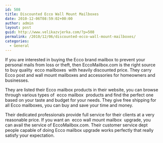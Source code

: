 ```yaml
---
id: 508
title: Discounted Ecco Wall Mount Mailboxes
date: 2010-12-06T08:59:02+00:00
author: admin
layout: post
guid: http://www.velikazvjerka.com/?p=508
permalink: /2010/12/06/discounted-ecco-wall-mount-mailboxes/
categories:
  - General
---
```

If you are interested in buying the Ecco brand mailbox to prevent your personal mails from loss or theft, then EccoMailbox.com is the right source to buy quality &nbsp;ecco mailboxes&nbsp; with heavily discounted price. They carry Ecco post and wall mount mailboxes and accessories for homeowners and businesses.

They are listed their Ecco mailbox products in their website, you can browse through various types of &nbsp;ecco mailbox&nbsp; products and find the perfect one based on your taste and budget for your needs. They give free shipping for all Ecco mailboxes, you can buy and save your time and money.

Their dedicated professionals provide full service for their clients at a very reasonable price. If you want an &nbsp;ecco wall mount mailbox&nbsp; upgrade, you can avail the service of EccoMailbox.com. Their customer service dept people capable of doing Ecco mailbox upgrade works perfectly that really satisfy your expectation.